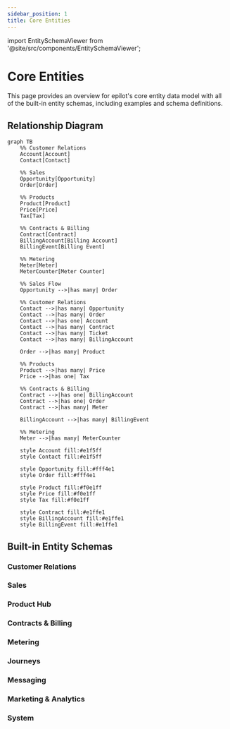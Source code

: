 ```yaml
---
sidebar_position: 1
title: Core Entities
---
```


import EntitySchemaViewer from '@site/src/components/EntitySchemaViewer';

# Core Entities

This page provides an overview for epilot's core entity data model with all of the built-in entity schemas, including examples and schema definitions.

## Relationship Diagram

```mermaid
graph TB
    %% Customer Relations
    Account[Account]
    Contact[Contact]

    %% Sales
    Opportunity[Opportunity]
    Order[Order]

    %% Products
    Product[Product]
    Price[Price]
    Tax[Tax]

    %% Contracts & Billing
    Contract[Contract]
    BillingAccount[Billing Account]
    BillingEvent[Billing Event]

    %% Metering
    Meter[Meter]
    MeterCounter[Meter Counter]

    %% Sales Flow
    Opportunity -->|has many| Order

    %% Customer Relations
    Contact -->|has many| Opportunity
    Contact -->|has many| Order
    Contact -->|has one| Account
    Contact -->|has many| Contract
    Contact -->|has many| Ticket
    Contact -->|has many| BillingAccount

    Order -->|has many| Product

    %% Products
    Product -->|has many| Price
    Price -->|has one| Tax

    %% Contracts & Billing
    Contract -->|has one| BillingAccount
    Contract -->|has one| Order
    Contract -->|has many| Meter

    BillingAccount -->|has many| BillingEvent

    %% Metering
    Meter -->|has many| MeterCounter

    style Account fill:#e1f5ff
    style Contact fill:#e1f5ff

    style Opportunity fill:#fff4e1
    style Order fill:#fff4e1

    style Product fill:#f0e1ff
    style Price fill:#f0e1ff
    style Tax fill:#f0e1ff

    style Contract fill:#e1ffe1
    style BillingAccount fill:#e1ffe1
    style BillingEvent fill:#e1ffe1
```

## Built-in Entity Schemas

### Customer Relations

<EntitySchemaViewer
  schema="contact"
  displayName="Contact"
  description="Contacts store details about customers or individuals managed by the epilot organization."
  apiLink="/api/customer#tag/contact_schema"
/>

<EntitySchemaViewer
  schema="account"
  displayName="Account"
  description="Accounts store details about companies. Contacts can be linked to an account to represent a business customer."
  apiLink="/api/customer#tag/account_schema"
/>

<EntitySchemaViewer
  schema="partner"
  displayName="Partner"
  description="Partners store details about collaborating third parties, such as installation partners, OEMs and other business partners."
  apiLink="/api/partner#tag/partner_schema"
/>

<EntitySchemaViewer
  schema="ticket"
  displayName="Ticket"
  description="Tickets store customer support requests and help desk inquiries."
/>

### Sales

<EntitySchemaViewer
  schema="opportunity"
  displayName="Opportunity"
  description="Opportunities store details about sales leads or product inquiries usually made through journeys."
  apiLink="/api/opportunity#tag/opportunity_schema"
/>

<EntitySchemaViewer
  schema="order"
  displayName="Order"
  description="Orders store details about requested products, pricing and past orders placed by customers."
  apiLink="/api/order#tag/order_schema"
/>

### Product Hub

<EntitySchemaViewer
  schema="product"
  displayName="Product"
  description="Products represent services or products sold by the epilot organization."
  apiLink="/api/product#tag/product_schema"
/>

<EntitySchemaViewer
  schema="price"
  displayName="Price"
  description="Prices configure the pricing models for products."
  apiLink="/api/product#tag/price_schema"
/>

<EntitySchemaViewer
  schema="tax"
  displayName="Tax"
  description="Taxes represent the tax rates applied to prices."
  apiLink="/api/product#tag/tax_schema"
/>

<EntitySchemaViewer
  schema="coupon"
  displayName="Coupon"
  description="Coupons represent discounts or promotions that can be applied to products."
  apiLink="/api/pricing#tag/coupon_schema"
/>

### Contracts & Billing

<EntitySchemaViewer
  schema="contract"
  displayName="Contract"
  description="Contracts store details about service agreements, tariffs and other agreements between customers and the epilot organization."
  apiLink="/api/billing#tag/contract_schema"
/>

<EntitySchemaViewer
  schema="billing_account"
  displayName="Billing Account"
  description="Billing accounts store billing information and payment details for customers."
  apiLink="/api/billing#tag/billing_account_schema"
/>

<EntitySchemaViewer
  schema="billing_event"
  displayName="Billing Event"
  description="Billing events store records of financial transactions, including payments, invoices, and credit notes."
  apiLink="/api/billing#tag/billing_event_schema"
/>


### Metering

<EntitySchemaViewer
  schema="meter"
  displayName="Meter"
  description="Meters store details about power, gas or water or other devices used to meter consumption."
  apiLink="/api/metering#tag/meter_schema"
/>

<EntitySchemaViewer
  schema="meter_counter"
  displayName="Meter Counter"
  description="Meter counters represent the counters used in meter devices, allowing separate tracking for different consumption types or purposes, such as peak and off-peak energy usage."
  apiLink="/api/metering#tag/meter_counter_schema"
/>

### Journeys

<EntitySchemaViewer
  schema="journey"
  displayName="Journey"
  description="Journeys contain the configuration of a customer journey, which is used to collect data from customers."
  apiLink="/api/journey#tag/journey_schema"
/>

<EntitySchemaViewer
  schema="submission"
  displayName="Submission"
  description="Submissions store raw data collected from Journeys or other outside data sources into epilot."
  apiLink="/api/submission#tag/submission_schema"
/>

### Messaging

<EntitySchemaViewer
  schema="message"
  displayName="Message"
  description="Messages are email communications sent and received through the epilot platform."
  apiLink="/api/message#tag/message_schema"
/>

<EntitySchemaViewer
  schema="email_template"
  displayName="Email Template"
  description="Email templates are used as templates containing variables for emails sent from epilot."
  apiLink="/api/email-template#tag/email_template_schema"
/>

### Marketing & Analytics

<EntitySchemaViewer
  schema="campaign"
  displayName="Campaign"
  description="Campaigns store marketing campaign information and configurations."
/>

<EntitySchemaViewer
  schema="target"
  displayName="Target"
  description="Targets represent goals or milestones for sales and marketing activities."
/>

<EntitySchemaViewer
  schema="product_recommendation"
  displayName="Product Recommendation"
  description="Product recommendations suggest products to customers based on their preferences and behavior."
/>

### System

<EntitySchemaViewer
  schema="file"
  displayName="File"
  description="Files store details about documents, images, templates and other files uploaded to the epilot platform."
  apiLink="/api/file#tag/file_schema"
/>

<EntitySchemaViewer
  schema="comment"
  displayName="Comment"
  description="Comments allow users to add notes and have discussions across the platform."
  apiLink="/api/notes"
/>

<EntitySchemaViewer
  schema="portal_user"
  displayName="Portal User"
  description="Portal users are users registered to use end customer portals or installer portals."
  apiLink="/api/customer-portal#tag/portal_user_schema"
/>
